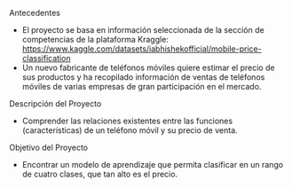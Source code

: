 Antecedentes
- El proyecto se basa en información seleccionada de la sección de competencias de la plataforma Kraggle: https://www.kaggle.com/datasets/iabhishekofficial/mobile-price-classification
- Un nuevo fabricante de teléfonos móviles quiere estimar el precio de sus productos y ha recopilado información de ventas de teléfonos móviles  de varias empresas de gran participación en el mercado.

Descripción del Proyecto
- Comprender las relaciones existentes entre las funciones (características) de un teléfono móvil y su precio de venta.

Objetivo del Proyecto
- Encontrar un modelo de aprendizaje que permita clasificar en un rango de cuatro clases, que tan alto es el precio.
